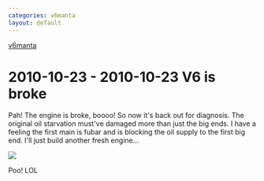 ```yaml
---
categories: v6manta
layout: default
---
```


[v6manta](/v6manta)

# 2010-10-23 - 2010-10-23 V6 is broke
Pah! The engine is broke, boooo! So now it's back out for diagnosis. The original oil starvation must've damaged more than just the big ends. I have a feeling the first main is fubar and is blocking the oil supply to the first big end. I'll just build another fresh engine...

 ![](/img/v6manta/manta0380.jpg)  

Poo! LOL